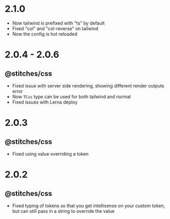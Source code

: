 # 2.1.0

- Now tailwind is prefixed with "ts" by default
- Fixed "col" and "col-reverse" on tailwind
- Now the config is hot reloaded

# 2.0.4 - 2.0.6

## @stitches/css

- Fixed issue with server side rendering, showing different render outputs error
- Now `TCss` type can be used for both tailwind and normal
- Fixed issues with Lerna deploy

# 2.0.3

## @stitches/css

- Fixed using value overriding a token

# 2.0.2

## @stitches/css

- Fixed typing of tokens so that you get intellisense on your custom token, but can still pass in a string to override the value
